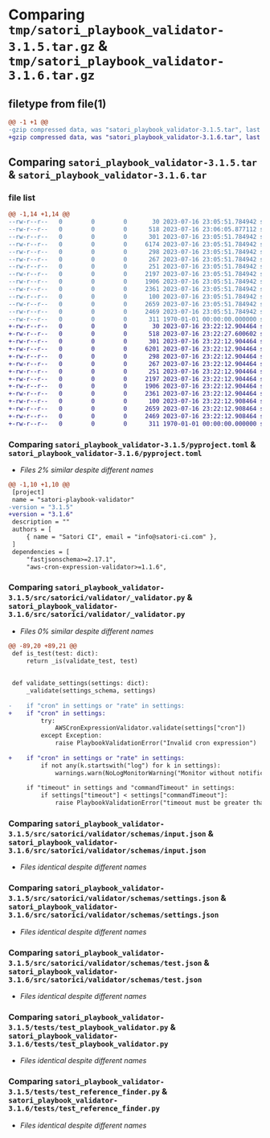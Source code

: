 # Comparing `tmp/satori_playbook_validator-3.1.5.tar.gz` & `tmp/satori_playbook_validator-3.1.6.tar.gz`

## filetype from file(1)

```diff
@@ -1 +1 @@
-gzip compressed data, was "satori_playbook_validator-3.1.5.tar", last modified: Sun Jul 16 23:06:05 2023, max compression
+gzip compressed data, was "satori_playbook_validator-3.1.6.tar", last modified: Sun Jul 16 23:22:27 2023, max compression
```

## Comparing `satori_playbook_validator-3.1.5.tar` & `satori_playbook_validator-3.1.6.tar`

### file list

```diff
@@ -1,14 +1,14 @@
--rw-r--r--   0        0        0       30 2023-07-16 23:05:51.784942 satori_playbook_validator-3.1.5/README.md
--rw-r--r--   0        0        0      518 2023-07-16 23:06:05.877112 satori_playbook_validator-3.1.5/pyproject.toml
--rw-r--r--   0        0        0      301 2023-07-16 23:05:51.784942 satori_playbook_validator-3.1.5/src/satorici/validator/__init__.py
--rw-r--r--   0        0        0     6174 2023-07-16 23:05:51.784942 satori_playbook_validator-3.1.5/src/satorici/validator/_validator.py
--rw-r--r--   0        0        0      298 2023-07-16 23:05:51.784942 satori_playbook_validator-3.1.5/src/satorici/validator/exceptions.py
--rw-r--r--   0        0        0      267 2023-07-16 23:05:51.784942 satori_playbook_validator-3.1.5/src/satorici/validator/schemas/command.json
--rw-r--r--   0        0        0      251 2023-07-16 23:05:51.784942 satori_playbook_validator-3.1.5/src/satorici/validator/schemas/import.json
--rw-r--r--   0        0        0     2197 2023-07-16 23:05:51.784942 satori_playbook_validator-3.1.5/src/satorici/validator/schemas/input.json
--rw-r--r--   0        0        0     1906 2023-07-16 23:05:51.784942 satori_playbook_validator-3.1.5/src/satorici/validator/schemas/settings.json
--rw-r--r--   0        0        0     2361 2023-07-16 23:05:51.784942 satori_playbook_validator-3.1.5/src/satorici/validator/schemas/test.json
--rw-r--r--   0        0        0      100 2023-07-16 23:05:51.784942 satori_playbook_validator-3.1.5/src/satorici/validator/warnings.py
--rw-r--r--   0        0        0     2659 2023-07-16 23:05:51.784942 satori_playbook_validator-3.1.5/tests/test_playbook_validator.py
--rw-r--r--   0        0        0     2469 2023-07-16 23:05:51.784942 satori_playbook_validator-3.1.5/tests/test_reference_finder.py
--rw-r--r--   0        0        0      311 1970-01-01 00:00:00.000000 satori_playbook_validator-3.1.5/PKG-INFO
+-rw-r--r--   0        0        0       30 2023-07-16 23:22:12.904464 satori_playbook_validator-3.1.6/README.md
+-rw-r--r--   0        0        0      518 2023-07-16 23:22:27.600602 satori_playbook_validator-3.1.6/pyproject.toml
+-rw-r--r--   0        0        0      301 2023-07-16 23:22:12.904464 satori_playbook_validator-3.1.6/src/satorici/validator/__init__.py
+-rw-r--r--   0        0        0     6201 2023-07-16 23:22:12.904464 satori_playbook_validator-3.1.6/src/satorici/validator/_validator.py
+-rw-r--r--   0        0        0      298 2023-07-16 23:22:12.904464 satori_playbook_validator-3.1.6/src/satorici/validator/exceptions.py
+-rw-r--r--   0        0        0      267 2023-07-16 23:22:12.904464 satori_playbook_validator-3.1.6/src/satorici/validator/schemas/command.json
+-rw-r--r--   0        0        0      251 2023-07-16 23:22:12.904464 satori_playbook_validator-3.1.6/src/satorici/validator/schemas/import.json
+-rw-r--r--   0        0        0     2197 2023-07-16 23:22:12.904464 satori_playbook_validator-3.1.6/src/satorici/validator/schemas/input.json
+-rw-r--r--   0        0        0     1906 2023-07-16 23:22:12.904464 satori_playbook_validator-3.1.6/src/satorici/validator/schemas/settings.json
+-rw-r--r--   0        0        0     2361 2023-07-16 23:22:12.904464 satori_playbook_validator-3.1.6/src/satorici/validator/schemas/test.json
+-rw-r--r--   0        0        0      100 2023-07-16 23:22:12.908464 satori_playbook_validator-3.1.6/src/satorici/validator/warnings.py
+-rw-r--r--   0        0        0     2659 2023-07-16 23:22:12.908464 satori_playbook_validator-3.1.6/tests/test_playbook_validator.py
+-rw-r--r--   0        0        0     2469 2023-07-16 23:22:12.908464 satori_playbook_validator-3.1.6/tests/test_reference_finder.py
+-rw-r--r--   0        0        0      311 1970-01-01 00:00:00.000000 satori_playbook_validator-3.1.6/PKG-INFO
```

### Comparing `satori_playbook_validator-3.1.5/pyproject.toml` & `satori_playbook_validator-3.1.6/pyproject.toml`

 * *Files 2% similar despite different names*

```diff
@@ -1,10 +1,10 @@
 [project]
 name = "satori-playbook-validator"
-version = "3.1.5"
+version = "3.1.6"
 description = ""
 authors = [
     { name = "Satori CI", email = "info@satori-ci.com" },
 ]
 dependencies = [
     "fastjsonschema>=2.17.1",
     "aws-cron-expression-validator>=1.1.6",
```

### Comparing `satori_playbook_validator-3.1.5/src/satorici/validator/_validator.py` & `satori_playbook_validator-3.1.6/src/satorici/validator/_validator.py`

 * *Files 0% similar despite different names*

```diff
@@ -89,20 +89,21 @@
 def is_test(test: dict):
     return _is(validate_test, test)
 
 
 def validate_settings(settings: dict):
     _validate(settings_schema, settings)
 
-    if "cron" in settings or "rate" in settings:
+    if "cron" in settings:
         try:
             AWSCronExpressionValidator.validate(settings["cron"])
         except Exception:
             raise PlaybookValidationError("Invalid cron expression")
 
+    if "cron" in settings or "rate" in settings:
         if not any(k.startswith("log") for k in settings):
             warnings.warn(NoLogMonitorWarning("Monitor without notifications."))
 
     if "timeout" in settings and "commandTimeout" in settings:
         if settings["timeout"] < settings["commandTimeout"]:
             raise PlaybookValidationError("timeout must be greater than commandTimeout")
```

### Comparing `satori_playbook_validator-3.1.5/src/satorici/validator/schemas/input.json` & `satori_playbook_validator-3.1.6/src/satorici/validator/schemas/input.json`

 * *Files identical despite different names*

### Comparing `satori_playbook_validator-3.1.5/src/satorici/validator/schemas/settings.json` & `satori_playbook_validator-3.1.6/src/satorici/validator/schemas/settings.json`

 * *Files identical despite different names*

### Comparing `satori_playbook_validator-3.1.5/src/satorici/validator/schemas/test.json` & `satori_playbook_validator-3.1.6/src/satorici/validator/schemas/test.json`

 * *Files identical despite different names*

### Comparing `satori_playbook_validator-3.1.5/tests/test_playbook_validator.py` & `satori_playbook_validator-3.1.6/tests/test_playbook_validator.py`

 * *Files identical despite different names*

### Comparing `satori_playbook_validator-3.1.5/tests/test_reference_finder.py` & `satori_playbook_validator-3.1.6/tests/test_reference_finder.py`

 * *Files identical despite different names*

